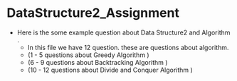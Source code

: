 # DataStructure2_Assignment
- Here is the some example question about Data Structure2 and Algorithm . <br/>
   * In this file we have 12 question. these are questions about algorithm. <br/>
   * (1 - 5 questions about Greedy Algorithm ) <br/>
   * (6 - 9 questions about Backtracking Algorithm ) <br/>
   * (10 - 12 questions about Divide and Conquer Algorithm ) <br/>
 

